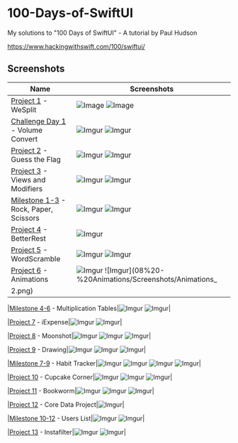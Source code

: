 # 100-Days-of-SwiftUI
My solutions to "100 Days of SwiftUI" - A tutorial by Paul Hudson

https://www.hackingwithswift.com/100/swiftui/

## Screenshots

|Name|Screenshots|
|--|--|
|[Project 1](01%20-%20WeSplit) - WeSplit|![Image](01%20-%20WeSplit/Screenshots/WeSplit_1.png)  ![Image](01%20-%20WeSplit/Screenshots/WeSplit_2.png)|
|[Challenge Day 1](02%20-%20VolumeConvert) - Volume Convert|![Imgur](02%20-%20VolumeConvert/Screenshots/Volume_1.png)  ![Imgur](02%20-%20VolumeConvert/Screenshots/Volume_2.png)|
|[Project 2](03%20-%20GuessTheFlag) - Guess the Flag|![Imgur](03%20-%20GuessTheFlag/Screenshots/Flag-1.png)  ![Imgur](03%20-%20GuessTheFlag/Screenshots/Flag-2.png)|
|[Project 3](04%20-%20ViewsAndModifiers) - Views and Modifiers|![Imgur](04%20-%20ViewsAndModifiers/Screenshots/Views1.png)  ![Imgur](04%20-%20ViewsAndModifiers/Screenshots/Views1.png)|
|[Milestone 1-3](05%20-%20RockPaperScissors) - Rock, Paper, Scissors|![Imgur](05%20-%20RockPaperScissors/Screenshots/rps1.png)  ![Imgur](05%20-%20RockPaperScissors/Screenshots/rps2.png)|
|[Project 4](06%20-%20BetterRest) - BetterRest|![Imgur](06%20-%20BetterRest/Screenshots/BetterRest.png)|
|[Project 5](07%20-%20WordScramble) - WordScramble|![Imgur](07%20-%20WordScramble/Screenshots/Word1.png)  ![Imgur](07%20-%20WordScramble/Screenshots/Word2.png)|
|[Project 6](08%20-%20Animations) - Animations|![Imgur](08%20-%20Animations/Screenshots/Animations_1.png)  ![Imgur](08%20-%20Animations/Screenshots/Animations_
2.png)|

|[Milestone 4-6](https://github.com/samrshi/100-Days-of-SwiftUI/tree/master/09%20-%20Milestone%204-6%20MultiplicationTables) - Multiplication Tables|![Imgur](https://i.imgur.com/BzReN6Xm.png)  ![Imgur](https://i.imgur.com/azshsvgm.png)|

|[Project 7](https://github.com/samrshi/100-Days-of-SwiftUI/tree/master/10%20-%20iExpense) - iExpense|![Imgur](https://i.imgur.com/lIMboZgm.png)  ![Imgur](https://i.imgur.com/CEr8XB3m.png)|

|[Project 8](https://github.com/samrshi/100-Days-of-SwiftUI/tree/master/11%20-%20Moonshot) - Moonshot|![Imgur](https://i.imgur.com/XqYM08Em.png)  ![Imgur](https://i.imgur.com/UFmyPD7m.png)  ![Imgur](https://i.imgur.com/l9EtXQWm.png)|

|[Project 9](https://github.com/samrshi/100-Days-of-SwiftUI/tree/master/12%20-%20Drawing) - Drawing|![Imgur](https://i.imgur.com/n07u9uWm.png)  ![Imgur](https://i.imgur.com/gcom3pzm.png)  ![Imgur](https://i.imgur.com/YDmTDbdm.png)|

|[Milestone 7-9](https://github.com/samrshi/100-Days-of-SwiftUI/tree/master/13%20-%20Milestone%207-9%20Habit%20Tracker) - Habit Tracker|![Imgur](https://i.imgur.com/gCi0UHZm.png) ![Imgur](https://i.imgur.com/2i3bJ65m.png)  ![Imgur](https://i.imgur.com/WGsQ5HCm.png)  ![Imgur](https://i.imgur.com/VExJey6m.png)|

|[Project 10](https://github.com/samrshi/100-Days-of-SwiftUI/tree/master/14%20-%20Cupcake%20Corner/Cupcake%20Corner) - Cupcake Corner|![Imgur](https://i.imgur.com/E00SDy7m.png)  ![Imgur](https://i.imgur.com/9j9FIsom.png)  ![Imgur](https://i.imgur.com/kdDBd4Ym.png)|

|[Project 11](https://github.com/samrshi/100-Days-of-SwiftUI/tree/master/15%20-%20Bookworm) - Bookworm|![Imgur](https://i.imgur.com/vbqh1kHm.png)  ![Imgur](https://i.imgur.com/xMnTaHqm.png)  ![Imgur](https://i.imgur.com/SnUhNMWm.png)|

|[Project 12](https://github.com/samrshi/100-Days-of-SwiftUI/tree/master/16%20-%20CoreDataProject) - Core Data Project|![Imgur](https://i.imgur.com/TRQb8ztm.png)|

|[Milestone 10-12](https://github.com/samrshi/100-Days-of-SwiftUI/tree/master/17%20-%20Milestone%2010-12%20UsersList) - Users List|![Imgur](https://i.imgur.com/BR12Muxm.png)  ![Imgur](https://i.imgur.com/ckfMmX5m.png)|

|[Project 13](https://github.com/samrshi/100-Days-of-SwiftUI/tree/master/18%20-%20Instafilter) - Instafilter|![Imgur](https://i.imgur.com/woJY3Smm.png)  ![Imgur](https://i.imgur.com/MoNMYjsm.png)|
